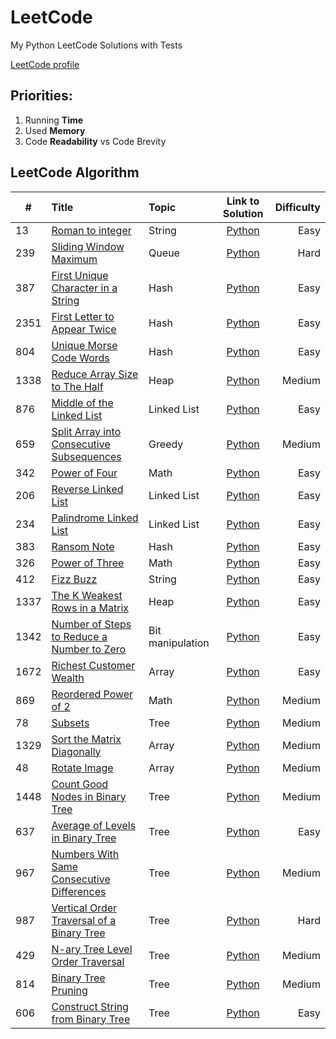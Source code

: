 # LeetCode

My Python LeetCode Solutions with Tests

[LeetCode profile](https://leetcode.com/maatkara/)

## Priorities:

1. Running **Time**
2. Used **Memory**
3. Code **Readability** vs Code Brevity

## LeetCode Algorithm

| #    | Title                                                                                                                   | Topic            |                                                 Link to Solution                                                 | Difficulty |
|------|:------------------------------------------------------------------------------------------------------------------------|:-----------------|:----------------------------------------------------------------------------------------------------------------:|-----------:|
| 13   | [Roman to integer](https://leetcode.com/problems/roman-to-integer/)                                                     | String           |               [Python](https://github.com/maatkara/LeetCode/blob/main/easy/roman_to_integer_13.py)               |       Easy |
| 239  | [Sliding Window Maximum](https://leetcode.com/problems/sliding-window-maximum/)                                         | Queue            |             [Python](https://github.com/maatkara/LeetCode/blob/main/hard/sliding_window_max_239.py)              |       Hard |
| 387  | [First Unique Character in a String](https://leetcode.com/problems/first-unique-character-in-a-string/)                 | Hash             |           [Python](https://github.com/maatkara/LeetCode/blob/main/easy/first_unique_ch_string_387.py)            |       Easy |
| 2351 | [First Letter to Appear Twice](https://leetcode.com/problems/first-letter-to-appear-twice/)                             | Hash             |        [Python](https://github.com/maatkara/LeetCode/blob/main/easy/first_letter_to_appear_twice_2351.py)        |       Easy |
| 804  | [Unique Morse Code Words](https://leetcode.com/problems/unique-morse-code-words/)                                       | Hash             |           [Python](https://github.com/maatkara/LeetCode/blob/main/easy/unique_morse_code_words_804.py)           |       Easy |
| 1338 | [Reduce Array Size to The Half](https://leetcode.com/problems/reduce-array-size-to-the-half/)                           | Heap             |            [Python](https://github.com/maatkara/LeetCode/blob/main/medium/reduce_array_size_1338.py)             |     Medium |
| 876  | [Middle of the Linked List](https://leetcode.com/problems/middle-of-the-linked-list/)                                   | Linked List      |          [Python](https://github.com/maatkara/LeetCode/blob/main/easy/middle_of_the_linked_list_876.py)          |       Easy |
| 659  | [Split Array into Consecutive Subsequences](https://leetcode.com/problems/split-array-into-consecutive-subsequences/)   | Greedy           | [Python](https://github.com/maatkara/LeetCode/blob/main/medium/split_array_into_consecutive_subsequences_659.py) |     Medium |
| 342  | [Power of Four](https://leetcode.com/problems/power-of-four/)                                                           | Math             |                [Python](https://github.com/maatkara/LeetCode/blob/main/easy/power_of_four_342.py)                |       Easy |
| 206  | [Reverse Linked List](https://leetcode.com/problems/reverse-linked-list/)                                               | Linked List      |             [Python](https://github.com/maatkara/LeetCode/blob/main/easy/reverse_linked_list_206.py)             |       Easy |
| 234  | [Palindrome Linked List](https://leetcode.com/problems/palindrome-linked-list/)                                         | Linked List      |           [Python](https://github.com/maatkara/LeetCode/blob/main/easy/palindrome_linked_list_234.py)            |       Easy |
| 383  | [Ransom Note](https://leetcode.com/problems/ransom-note/)                                                               | Hash             |                 [Python](https://github.com/maatkara/LeetCode/blob/main/easy/ransom_note_383.py)                 |       Easy |
| 326  | [Power of Three](https://leetcode.com/problems/power-of-three/)                                                         | Math             |               [Python](https://github.com/maatkara/LeetCode/blob/main/easy/power_of_three_326.py)                |       Easy |
| 412  | [Fizz Buzz](https://leetcode.com/problems/fizz-buzz/)                                                                   | String           |                  [Python](https://github.com/maatkara/LeetCode/blob/main/easy/fizz_buzz_412.py)                  |       Easy |
| 1337 | [The K Weakest Rows in a Matrix](https://leetcode.com/problems/the-k-weakest-rows-in-a-matrix/)                         | Heap             |          [Python](https://github.com/maatkara/LeetCode/blob/main/easy/k_weakest_rows_in_matrix_1337.py)          |       Easy |
| 1342 | [Number of Steps to Reduce a Number to Zero](https://leetcode.com/problems/number-of-steps-to-reduce-a-number-to-zero/) | Bit manipulation |   [Python](https://github.com/maatkara/LeetCode/blob/main/easy/number_of_steps_to_reduce_number_to_0_1342.py)    |       Easy |
| 1672 | [Richest Customer Wealth](https://leetcode.com/problems/richest-customer-wealth/)                                       | Array            |          [Python](https://github.com/maatkara/LeetCode/blob/main/easy/richest_customer_wealth_1672.py)           |       Easy |
| 869  | [Reordered Power of 2](https://leetcode.com/problems/reordered-power-of-2/)                                             | Math             |           [Python](https://github.com/maatkara/LeetCode/blob/main/medium/reordered_power_of_2_869.py)            |     Medium |
| 78   | [Subsets](https://leetcode.com/problems/subsets/)                                                                       | Tree             |                  [Python](https://github.com/maatkara/LeetCode/blob/main/medium/subsets_78.py)                   |     Medium |
| 1329 | [Sort the Matrix Diagonally](https://leetcode.com/problems/sort-the-matrix-diagonally/)                                 | Array            |        [Python](https://github.com/maatkara/LeetCode/blob/main/medium/sort_the_matrix_diagonally_1329.py)        |     Medium |
| 48   | [Rotate Image](https://leetcode.com/problems/rotate-image/)                                                             | Array            |                [Python](https://github.com/maatkara/LeetCode/blob/main/medium/rotate_image_48.py)                |     Medium |
| 1448 | [Count Good Nodes in Binary Tree](https://leetcode.com/problems/count-good-nodes-in-binary-tree/)                       | Tree             |     [Python](https://github.com/maatkara/LeetCode/blob/main/medium/count_good_nodes_in_binary_tree_1448.py)      |     Medium |
| 637  | [Average of Levels in Binary Tree](https://leetcode.com/problems/average-of-levels-in-binary-tree/)                     | Tree             |      [Python](https://github.com/maatkara/LeetCode/blob/main/easy/average_of_levels_in_binary_tree_637.py)       |       Easy |
| 967  | [Numbers With Same Consecutive Differences](https://leetcode.com/problems/numbers-with-same-consecutive-differences/)   | Tree             | [Python](https://github.com/maatkara/LeetCode/blob/main/medium/numbers_with_same_consecutive_differences_967.py) |     Medium |
| 987  | [Vertical Order Traversal of a Binary Tree](https://leetcode.com/problems/vertical-order-traversal-of-a-binary-tree/)   | Tree             |  [Python](https://github.com/maatkara/LeetCode/blob/main/hard/vertical_order_traversal_of_a_binary_tree_987.py)  |       Hard |
| 429  | [N-ary Tree Level Order Traversal](https://leetcode.com/problems/n-ary-tree-level-order-traversal/)                     | Tree             |      [Python](https://github.com/maatkara/LeetCode/blob/main/medium/nary_tree_level_order_traversal_429.py)      |     Medium |
| 814  | [Binary Tree Pruning](https://leetcode.com/problems/binary-tree-pruning/)                                               | Tree             |            [Python](https://github.com/maatkara/LeetCode/blob/main/medium/binary_tree_pruning_814.py)            |     Medium |
| 606  | [Construct String from Binary Tree](https://leetcode.com/problems/construct-string-from-binary-tree/)                   | Tree             |      [Python](https://github.com/maatkara/LeetCode/blob/main/easy/construct_string_from_binary_tree_606.py)      |       Easy |


